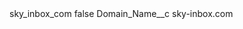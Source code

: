 <?xml version="1.0" encoding="UTF-8"?>
<CustomMetadata xmlns="http://soap.sforce.com/2006/04/metadata" xmlns:xsi="http://www.w3.org/2001/XMLSchema-instance" xmlns:xsd="http://www.w3.org/2001/XMLSchema">
    <label>sky_inbox_com</label>
    <protected>false</protected>
    <values>
        <field>Domain_Name__c</field>
        <value xsi:type="xsd:string">sky-inbox.com</value>
    </values>
</CustomMetadata>
